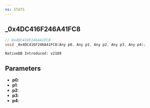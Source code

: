 ```yaml
---
ns: STATS
---
```

## _0x4DC416F246A41FC8

```c
// 0x4DC416F246A41FC8
void _0x4DC416F246A41FC8(Any p0, Any p1, Any p2, Any p3, Any p4);
```

```
NativeDB Introduced: v2189
```

## Parameters
* **p0**:
* **p1**:
* **p2**:
* **p3**:
* **p4**:
